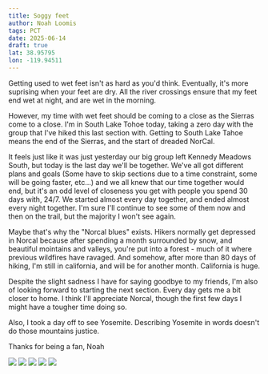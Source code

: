 ```yaml
---
title: Soggy feet
author: Noah Loomis
tags: PCT
date: 2025-06-14
draft: true
lat: 38.95795
lon: -119.94511
---
```


<script>
    import Image from '$lib/Image.svelte'
</script>

Getting used to wet feet isn't as hard as you'd think. Eventually, it's more suprising when your feet are dry. All the river crossings ensure that my feet end wet at night, and are wet in the morning.

However, my time with wet feet should be coming to a close as the Sierras come to a close. I'm in South Lake Tohoe today, taking a zero day with the group that I've hiked this last section with. Getting to South Lake Tahoe means the end of the Sierras, and the start of dreaded NorCal.

It feels just like it was just yesterday our big group left Kennedy Meadows South, but today is the last day we'll be together. We've all got different plans and goals (Some have to skip sections due to a time constraint, some will be going faster, etc...) and we all knew that our time together would end, but it's an odd level of closeness you get with people you spend 30 days with, 24/7. We started almost every day together, and ended almost every night together. I'm sure I'll continue to see some of them now and then on the trail, but the majority I won't see again.

Maybe that's why the "Norcal blues" exists. Hikers normally get depressed in Norcal because after spending a month surrounded by snow, and beautiful mointains and valleys, you're put into a forest - much of it where previous wildfires have ravaged. And somehow, after more than 80 days of hiking, I'm still in california, and will be for another month. California is huge.

Despite the slight sadness I have for saying goodbye to my friends, I'm also of looking forward to starting the next section. Every day gets me a bit closer to home. I think I'll appreciate Norcal, though the first few days I might have a tougher time doing so.

Also, I took a day off to see Yosemite. Describing Yosemite in words doesn't do those mountains justice.

Thanks for being a fan,
Noah

<Image src="/img/mather.jpg" caption="Mather pass was very steep" />

<Image src="/img/cowboy.jpg" caption="No room for tents so we cowboyed" />

<Image src="/img/jmt.jpg" />

<Image src="/img/water.jpg" />

<Image src="/img/whitney2.jpg" caption="The crew that did Whitney" />
